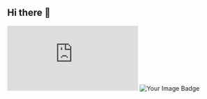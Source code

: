 ## Hi there 👋

<iframe src="https://tryhackme.com/api/v2/badges/public-profile?userPublicId=3945660" style='border:none;'></iframe>
<img src="https://tryhackme-badges.s3.amazonaws.com/Kyubie.png" alt="Your Image Badge" />
<!--
**Kyubie/Kyubie** is a ✨ _special_ ✨ repository because its `README.md` (this file) appears on your GitHub profile.

Here are some ideas to get you started:

- 🔭 I’m currently working on ...
- 🌱 I’m currently learning ...
- 👯 I’m looking to collaborate on ...
- 🤔 I’m looking for help with ...
- 💬 Ask me about ...
- 📫 How to reach me: ...
- 😄 Pronouns: ...
- ⚡ Fun fact: ...
-->
